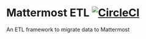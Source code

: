# Mattermost ETL [![CircleCI](https://circleci.com/gh/Brightscout/mattermost-etl.svg?style=svg)](https://circleci.com/gh/Brightscout/mattermost-etl)

An ETL framework to migrate data to Mattermost
